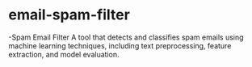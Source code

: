 # email-spam-filter
-Spam Email Filter
A tool that detects and classifies spam emails using machine learning techniques, including text preprocessing, feature extraction, and model evaluation.






